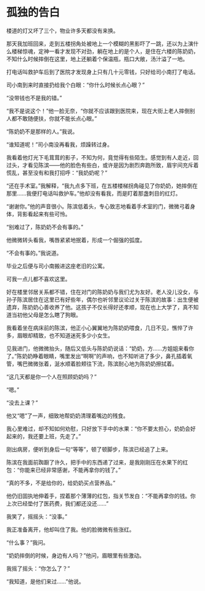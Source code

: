 # 孤独的告白

楼道的灯又坏了三个，物业许多天都没有来换。 

那天我加班回来，走到五楼拐角处被地上一个模糊的黑影吓了一跳，还以为上演什么楼梯惊魂，定神一看才发现不对劲，躺在地上的是个人，是住在六楼的陈奶奶，不知什么时候摔倒在这里，地上还躺着个保温瓶，瓶口大敞，汤汁溢了一地。 

打电话叫救护车后到了医院才发现身上只有几十元零钱，只好给司小南打了电话。 

司小南到来时直接扔给我个白眼：“你什么时候长点心眼？” 

“没带钱也不是我的错。” 

“我不是说这个！”他一脸无奈，“你就不应该跟到医院来，现在大街上老人摔倒别人都不敢随便扶，你就不能长点心眼。” 

“陈奶奶不是那样的人。”我说。 

“谁知道呢！”司小南没再看我，烦躁转过身。 

我看着他灯光下毛茸茸的影子，不知为何，竟觉得有些陌生。感觉到有人走近，回过头，才看见陈滨——他的脸色有些白，或许是因为剧烈奔跑所致，眉宇间充斥着慌乱，甚至没有和我打招呼：“我奶奶呢？” 

“还在手术室。”我解释，“我九点多下班，在五楼楼梯拐角碰见了你奶奶，她摔倒在那里……我便打电话叫救护车。”他却没有看我，而是盯着那盏刺目的红灯。 

“谢谢你。”他的声音很小。陈滨低着头，专心致志地看着手术室的门，微微弓着身体，背影看起来有些可怜。 

“别难过了，陈奶奶不会有事的。” 

他微微转头看我，嘴唇紧紧地抿着，形成一个倔强的弧度。 

“不会有事的。”我说道。 

毕业之后便与司小南搬进这座老旧的公寓。 

可我一点儿都不喜欢这里。 

好在楼里邻居关系都不错，住在对门的陈奶奶与我们尤为友好。老人没儿没女，与孙子陈滨居住在这里已有好些年，偶尔也听邻里议论过关于陈滨的故事：出生便被遗弃，陈奶奶心善收养了他。这孩子不仅长得好还孝顺，现在也上大学了，真不知道当初他父母是怎么瞎了狗眼。 

我看着坐在病床前的陈滨，他正小心翼翼地为陈奶奶喂食，几日不见，憔悴了许多，眉眼却精致，也不知道迷死多少小女生。 

见我进门，他微微抬头，随后又低头与陈奶奶说话：“奶奶，方……方姐姐来看你了。”陈奶奶睁着眼睛，嘴里发出“啊啊”的声响，也不知听进了多少，鼻孔插着氧管，嘴巴微微张着，涎水顺着脸颊往下流，陈滨耐心地为陈奶奶擦拭着。 

“这几天都是你一个人在照顾奶奶吗？” 

“嗯。” 

“没去上课？” 

他又“嗯”了一声，细致地帮奶奶清理着嘴边的残食。 

我心里难过，却不知如何劝慰，只好放下手中的水果：“你不要太担心，奶奶会好起来的，我还要上班，先走了。” 

刚出病房，便听到身后一句“等等”，顿了顿脚步，陈滨已经追了上来。 

陈滨在我面前踟蹰了许久，把手中的东西递了过来，是我刚刚压在水果下的红包：“你能来已经非常感谢，不能再拿你的钱了。” 

“真的不多，不是给你的，给奶奶买点营养品。” 

他仍旧固执地伸着手，捏着那个薄薄的红包，指关节发白：“不能再拿你的钱。你上次已经垫付了医药费，我们都还没还……” 

我笑了，摇摇头：“没事。” 

我正准备离开，他却叫住了我。他的脸微微有些涨红。 

“什么事？”我问。 

“奶奶摔倒的时候，身边有人吗？”他问，眉眼里有些激动。 

我摇了摇头：“你怎么了？” 

“我知道，是他们来过……”他说。